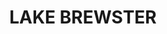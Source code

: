 ---
lastmod: '2025-04-06T06:05:20+00:00'
latitude: -33.459192
layout: suburb
longitude: 145.479249
postcode: '2675'
state: NSW
title: LAKE BREWSTER
url: /nsw/lake-brewster/
---